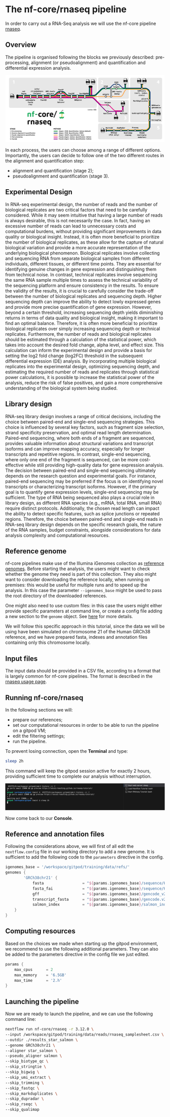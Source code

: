 # The nf-core/rnaseq pipeline

In order to carry out a RNA-Seq analysis we will use the nf-core pipeline [rnaseq](https://nf-co.re/rnaseq/3.14.0).

## Overview

The pipeline is organised following the blocks we previously described: pre-processing, alignment (or pseudoalignment) and quantification and differential expression analysis.

![rnaseq overview](./img/nf-core-rnaseq_metro_map_grey.png)

In each process, the users can choose among a range of different options. Importantly, the users can decide to follow one of the two different routes in the alignment and quantification step:
- alignment and quantification (stage 2);
- pseudoalignment and quantification (stage 3). 

## Experimental Design

In RNA-seq experimental design, the number of reads and the number of biological replicates are two critical factors that need to be carefully considered. While it may seem intuitive that having a large number of reads is always desirable, this is not necessarily the case. In fact, having an excessive number of reads can lead to unnecessary costs and computational burdens, without providing significant improvements in data quality or biological insight. Instead, it is often more beneficial to prioritize the number of biological replicates, as these allow for the capture of natural biological variation and provide a more accurate representation of the underlying biological phenomenon. Biological replicates involve collecting and sequencing RNA from separate biological samples from different individuals, different tissues, or different time points. They are essential for identifying genuine changes in gene expression and distinguishing them from technical noise. In contrast, technical replicates involve sequencing the same RNA sample multiple times to assess the technical variability of the sequencing platform and ensure consistency in the results.
To ensure the validity of the results, it is crucial to carefully consider the trade-off between the number of biological replicates and sequencing depth. Higher sequencing depth can improve the ability to detect lowly expressed genes and provide more precise quantification of gene expression. However, beyond a certain threshold, increasing sequencing depth yields diminishing returns in terms of data quality and biological insight, making it important to find an optimal balance. Therefore, it is often more beneficial to prioritize biological replicates over simply increasing sequencing depth or technical replicates.
Furthermore, the number of reads and biological replicates should be estimated through a calculation of the statistical power, which takes into account the desired fold change, alpha level, and effect size. This calculation can inform the experimental design and provide a basis for setting the log2 fold change (log2FC) threshold in the subsequent differential expression (DE) analysis. By incorporating multiple biological replicates into the experimental design, optimizing sequencing depth, and estimating the required number of reads and replicates through statistical power calculations, it is possible tp increase the statistical power of the analysis, reduce the risk of false positives, and gain a more comprehensive understanding of the biological system being studied.

## Library design

RNA-seq library design involves a range of critical decisions, including the choice between paired-end and single-end sequencing strategies. This choice is influenced by several key factors, such as fragment size selection, strand specificity preservation, and optimal read length determination. Paired-end sequencing, where both ends of a fragment are sequenced, provides valuable information about structural variations and transcript isoforms and can improve mapping accuracy, especially for longer transcripts and repetitive regions. In contrast, single-end sequencing, where only one end of the fragment is sequenced, can be more cost-effective while still providing high-quality data for gene expression analysis. The decision between paired-end and single-end sequencing ultimately depends on the research question and experimental goals. For instance, paired-end sequencing may be preferred if the focus is on identifying novel transcripts or characterizing transcript isoforms. However, if the primary goal is to quantify gene expression levels, single-end sequencing may be sufficient. The type of RNA being sequenced also plays a crucial role in library design, as different RNA species (e.g., mRNA, total RNA, small RNA) require distinct protocols. Additionally, the chosen read length can impact the ability to detect specific features, such as splice junctions or repeated regions. Therefore, the choice between paired-end and single-end reads in RNA-seq library design depends on the specific research goals, the nature of the RNA samples, budget constraints, alongside considerations for data analysis complexity and computational resources.

## Reference genome

nf-core pipelines make use of the Illumina iGenomes collection as [reference genomes](https://nf-co.re/docs/usage/reference_genomes).
Before starting the analysis, the users might want to check whether the genome they need is part of this collection.
They also might want to consider downloading the reference locally, when running on premises: this would be useful for multiple runs and to speed up the analysis. In this case the parameter `--igenomes_base` might be used to pass the root directory of the downloaded references. 

One might also need to use custom files: in this case the users might either provide specific parameters at command line, or create a config file adding a new section to the `genome` object. See [here](https://nf-co.re/docs/usage/reference_genomes#custom-genomes) for more details.

We will follow this specific approach in this tutorial, since the data we will be using have been simulated on chromosome 21 of the Human GRCh38 reference, and we have prepared fasta, indexes and annotation files containing only this chromosome locally.

## Input files

The input data should be provided in a CSV file, according to a format that is largely common for nf-core pipelines.
The format is described in the [rnaseq usage page](https://nf-co.re/rnaseq/3.14.0/docs/usage).

## Running nf-core/rnaseq

In the following sections we will:
- prepare our references;
- set our computational resources in order to be able to run the pipeline on a gitpod VM;
- edit the filtering settings;
- run the pipeline.

To prevent losing connection, open the **Terminal** and type:

```bash
sleep 2h
```

This command will keep the gitpod session active for exactly 2 hours, providing sufficient time to complete our analysis without interruption.

![overview](./img/sleep_2h.png)

Now come back to our **Console**.

## Reference and annotation files

Following the considerations above, we will first of all edit the `nextflow.config` file in our working directory to add a new genome.
It is sufficient to add the following code to the `parameters` directive in the config.

```groovy
igenomes_base = '/workspace/gitpod/training/data/refs/'
genomes {
        'GRCh38chr21' {
            fasta                 = "${params.igenomes_base}/sequence/Homo_sapiens_assembly38_chr21.fasta"
            fasta_fai             = "${params.igenomes_base}/sequence/Homo_sapiens_assembly38_chr21.fasta.fai"
            gff                   = "${params.igenomes_base}/gencode_v29_chr21_parsed.gff"
            transcript_fasta      = "${params.igenomes_base}/gencode.v29.transcripts_chr21.fa"
            salmon_index          = "${params.igenomes_base}/salmon_index_chr21.tar.gz"
	}
}
```

## Computing resources

Based on the choices we made when starting up the gitpod environment, we recommend to use the following additional parameters.
They can also be added to the parameters directive in the config file we just edited.

```groovy
params {
    max_cpus      = 2
    max_memory    = '6.5GB'
    max_time      = '2.h'
}
```

## Launching the pipeline

Now we are ready to launch the pipeline, and we can use the following command line:

```bash
nextflow run nf-core/rnaseq -r 3.12.0 \
--input /workspace/gitpod/training/data/reads/rnaseq_samplesheet.csv \
--outdir ./results_star_salmon \
--genome GRCh38chr21 \
--aligner star_salmon \
--pseudo_aligner salmon \
--skip_biotype_qc \
--skip_stringtie \
--skip_bigwig \
--skip_umi_extract \
--skip_trimming \
--skip_fastqc \
--skip_markduplicates \
--skip_dupradar \
--skip_rseqc \
--skip_qualimap
```
